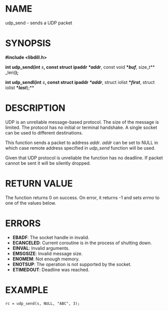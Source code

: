 # NAME

udp_send - sends a UDP packet

# SYNOPSIS


**#include &lt;libdill.h>**

**int udp_send(int** _s_**, const struct ipaddr *\**_addr_**, const void **\*_buf_**, size_t** _len)**);**

**int udp_sendl(int** _s_**, const struct ipaddr *\**_addr_**, struct iolist **\*_first_**, struct iolist **\*_last_**);**

# DESCRIPTION

UDP is an unreliable message-based protocol. The size of the message is limited. The protocol has no initial or terminal handshake. A single socket can be used to different destinations.

This function sends a packet to address _addr_. _addr_ can be set to NULL in which case remote address specified in _udp_send_ function will be used.

Given that UDP protocol is unreliable the function has no deadline. If packet cannot be sent it will be silently dropped.

# RETURN VALUE

The function returns 0 on success. On error, it returns -1 and sets _errno_ to one of the values below.

# ERRORS

* **EBADF**: The socket handle in invalid.
* **ECANCELED**: Current coroutine is in the process of shutting down.
* **EINVAL**: Invalid arguments.
* **EMSGSIZE**: Invalid message size.
* **ENOMEM**: Not enough memory.
* **ENOTSUP**: The operation is not supported by the socket.
* **ETIMEDOUT**: Deadline was reached.

# EXAMPLE

```
rc = udp_send(s, NULL, "ABC", 3);
```
